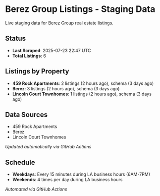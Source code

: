 # Berez Group Listings - Staging Data

Live staging data for Berez Group real estate listings.

## Status

- **Last Scraped**: 2025-07-23 22:47 UTC
- **Total Listings**: 6

## Listings by Property

- **459 Rock Apartments**: 2 listings (2 hours ago), schema (3 days ago)
- **Berez**: 3 listings (2 hours ago), schema (3 days ago)
- **Lincoln Court Townhomes**: 1 listings (2 hours ago), schema (3 days ago)

## Data Sources

- 459 Rock Apartments
- Berez
- Lincoln Court Townhomes

*Updated automatically via GitHub Actions*

## Schedule

- **Weekdays**: Every 15 minutes during LA business hours (6AM-7PM)
- **Weekends**: 4 times per day during LA business hours

*Automated via GitHub Actions*
